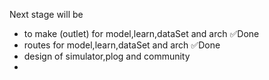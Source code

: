 Next stage will be

- to make (outlet) for model,learn,dataSet and arch ✅Done
- routes for model,learn,dataSet and arch ✅Done
- design of simulator,plog and community
- 